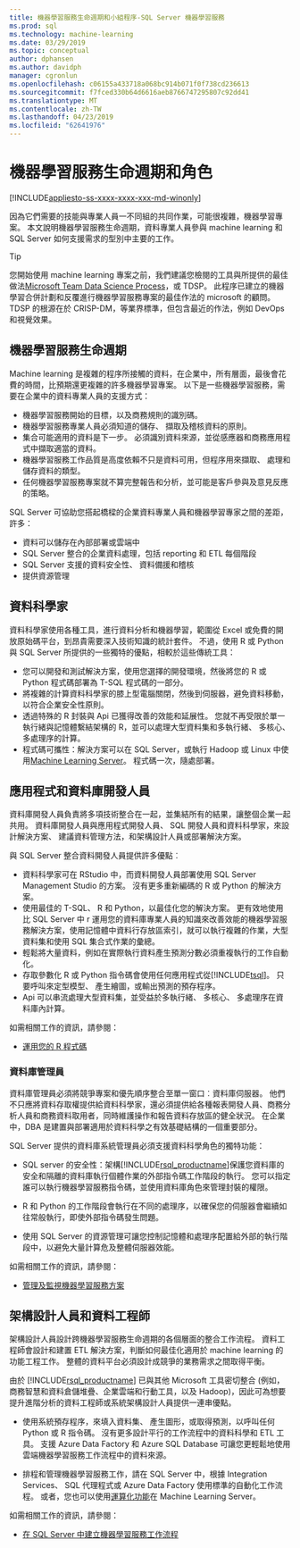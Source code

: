 ```yaml
---
title: 機器學習服務生命週期和小組程序-SQL Server 機器學習服務
ms.prod: sql
ms.technology: machine-learning
ms.date: 03/29/2019
ms.topic: conceptual
author: dphansen
ms.author: davidph
manager: cgronlun
ms.openlocfilehash: c06155a433718a068bc914b071f0f738cd236613
ms.sourcegitcommit: f7fced330b64d6616aeb8766747295807c92dd41
ms.translationtype: MT
ms.contentlocale: zh-TW
ms.lasthandoff: 04/23/2019
ms.locfileid: "62641976"
---
```

# <a name="machine-learning-lifecycle-and-personas"></a>機器學習服務生命週期和角色
[!INCLUDE[appliesto-ss-xxxx-xxxx-xxx-md-winonly](../../includes/appliesto-ss-xxxx-xxxx-xxx-md-winonly.md)]

因為它們需要的技能與專業人員一不同組的共同作業，可能很複雜，機器學習專案。 本文說明機器學習服務生命週期，資料專業人員參與 machine learning 和 SQL Server 如何支援需求的型別中主要的工作。

> [!TIP]
> 
> 您開始使用 machine learning 專案之前，我們建議您檢閱的工具與所提供的最佳做法[Microsoft Team Data Science Process](https://docs.microsoft.com/azure/machine-learning/team-data-science-process/overview)，或 TDSP。 此程序已建立的機器學習合併計劃和反覆進行機器學習服務專案的最佳作法的 microsoft 的顧問。 TDSP 的根源在於 CRISP-DM，等業界標準，但包含最近的作法，例如 DevOps 和視覺效果。

## <a name="machine-learning-life-cycle"></a>機器學習服務生命週期

Machine learning 是複雜的程序所接觸的資料，在企業中，所有層面，最後會花費的時間，比預期還更複雜的許多機器學習專案。 以下是一些機器學習服務，需要在企業中的資料專業人員的支援方式：

+ 機器學習服務開始的目標，以及商務規則的識別碼。
+ 機器學習服務專業人員必須知道的儲存、 擷取及稽核資料的原則。
+ 集合可能適用的資料是下一步。  必須識別資料來源，並從感應器和商務應用程式中擷取適當的資料。 
+ 機器學習服務工作品質是高度依賴不只是資料可用，但程序用來擷取、 處理和儲存資料的類型。 
+ 任何機器學習服務專案就不算完整報告和分析，並可能是客戶參與及意見反應的策略。

SQL Server 可協助您搭起橋樑的企業資料專業人員和機器學習專家之間的差距，許多：

+ 資料可以儲存在內部部署或雲端中
+ SQL Server 整合的企業資料處理，包括 reporting 和 ETL 每個階段
+ SQL Server 支援的資料安全性、 資料備援和稽核
+ 提供資源管理

## <a name="data-scientists"></a>資料科學家

資料科學家使用各種工具，進行資料分析和機器學習，範圍從 Excel 或免費的開放原始碼平台，到昂貴需要深入技術知識的統計套件。 不過，使用 R 或 Python 與 SQL Server 所提供的一些獨特的優點，相較於這些傳統工具：

+ 您可以開發和測試解決方案，使用您選擇的開發環境，然後將您的 R 或 Python 程式碼部署為 T-SQL 程式碼的一部分。
+ 將複雜的計算資料科學家的膝上型電腦關閉，然後到伺服器，避免資料移動，以符合企業安全性原則。
+ 透過特殊的 R 封裝與 Api 已獲得改善的效能和延展性。 您就不再受限於單一執行緒與記憶體繫結架構的 R，並可以處理大型資料集和多執行緒、 多核心、 多處理序的計算。
+ 程式碼可攜性：解決方案可以在 SQL Server，或執行 Hadoop 或 Linux 中使用[Machine Learning Server](https://docs.microsoft.com/machine-learning-server/what-is-machine-learning-server)。 程式碼一次，隨處部署。

## <a name="application-and-database-developers"></a>應用程式和資料庫開發人員

資料庫開發人員負責將多項技術整合在一起，並集結所有的結果，讓整個企業一起共用。 資料庫開發人員與應用程式開發人員、 SQL 開發人員和資料科學家，來設計解決方案、 建議資料管理方法，和架構設計人員或部署解決方案。

與 SQL Server 整合資料開發人員提供許多優點︰

+ 資料科學家可在 RStudio 中，而資料開發人員部署使用 SQL Server Management Studio 的方案。 沒有更多重新編碼的 R 或 Python 的解決方案。
+ 使用最佳的 T-SQL、 R 和 Python，以最佳化您的解決方案。 更有效地使用比 SQL Server 中 r 運用您的資料庫專業人員的知識來改善效能的機器學習服務解決方案，使用記憶體中資料行存放區索引，就可以執行複雜的作業，大型資料集和使用 SQL 集合式作業的彙總。 
+ 輕鬆將大量資料，例如在實際執行資料產生預測分數必須重複執行的工作自動化。 
+ 存取參數化 R 或 Python 指令碼會使用任何應用程式從[!INCLUDE[tsql](../../includes/tsql-md.md)]。 只要呼叫來定型模型、 產生繪圖，或輸出預測的預存程序。
+ Api 可以串流處理大型資料集，並受益於多執行緒、 多核心、 多處理序在資料庫內計算。

如需相關工作的資訊，請參閱：
+ [運用您的 R 程式碼](../../advanced-analytics/r/operationalizing-your-r-code.md)

### <a name="database-administrators"></a>資料庫管理員

資料庫管理員必須將競爭專案和優先順序整合至單一窗口︰資料庫伺服器。 他們不只應將資料存取權提供給資料科學家，還必須提供給各種報表開發人員、商務分析人員和商務資料取用者，同時維護操作和報告資料存放區的健全狀況。 在企業中，DBA 是建置與部署適用於資料科學之有效基礎結構的一個重要部分。 

SQL Server 提供的資料庫系統管理員必須支援資料科學角色的獨特功能：

+ SQL server 的安全性：架構[!INCLUDE[rsql_productname](../../includes/rsql-productname-md.md)]保護您資料庫的安全和隔離的資料庫執行個體作業的外部指令碼工作階段的執行。 您可以指定誰可以執行機器學習服務指令碼，並使用資料庫角色來管理封裝的權限。

+ R 和 Python 的工作階段會執行在不同的處理序，以確保您的伺服器會繼續如往常般執行，即使外部指令碼發生問題。

+ 使用 SQL Server 的資源管理可讓您控制記憶體和處理序配置給外部的執行階段中，以避免大量計算危及整體伺服器效能。

如需相關工作的資訊，請參閱：
+ [管理及監視機器學習服務方案](../../advanced-analytics/r/managing-and-monitoring-r-solutions.md)

## <a name="architects-and-data-engineers"></a>架構設計人員和資料工程師

架構設計人員設計跨機器學習服務生命週期的各個層面的整合工作流程。 資料工程師會設計和建置 ETL 解決方案，判斷如何最佳化適用於 machine learning 的功能工程工作。 整體的資料平台必須設計成競爭的業務需求之間取得平衡。

由於 [!INCLUDE[rsql_productname](../../includes/rsql-productname-md.md)] 已與其他 Microsoft 工具密切整合 (例如，商務智慧和資料倉儲堆疊、企業雲端和行動工具，以及 Hadoop)，因此可為想要提升進階分析的資料工程師或系統架構設計人員提供一連串優點。

+ 使用系統預存程序，來填入資料集、 產生圖形，或取得預測，以呼叫任何 Python 或 R 指令碼。 沒有更多設計平行的工作流程中的資料科學和 ETL 工具。 支援 Azure Data Factory 和 Azure SQL Database 可讓您更輕鬆地使用雲端機器學習服務工作流程中的資料來源。

+ 排程和管理機器學習服務工作，請在 SQL Server 中，根據 Integration Services、 SQL 代理程式或 Azure Data Factory 使用標準的自動化工作流程。 或者，您也可以使用[運算化功能](https://docs.microsoft.com/machine-learning-server/operationalize/how-to-deploy-web-service-publish-manage-in-r)在 Machine Learning Server。

如需相關工作的資訊，請參閱：

+ [在 SQL Server 中建立機器學習服務工作流程](../../advanced-analytics/r/creating-workflows-that-use-r-in-sql-server.md)

